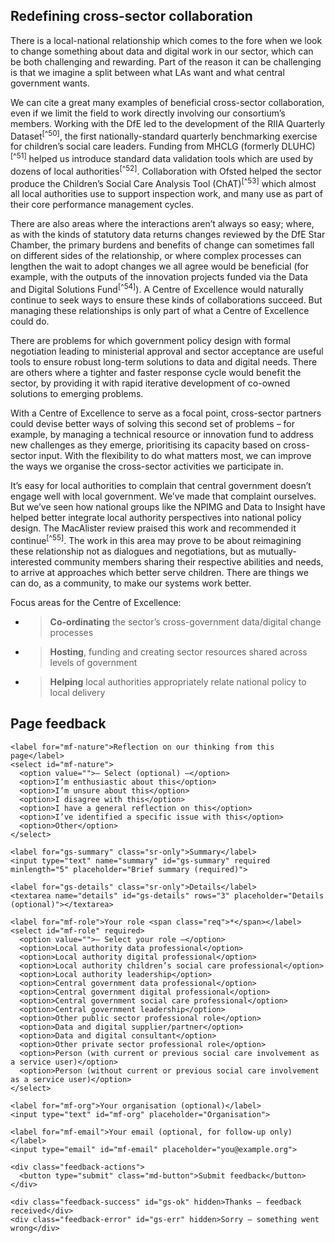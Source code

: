 ## Redefining cross-sector collaboration

There is a local-national relationship which comes to the fore when we look to change something about data and digital work in our sector, which can be both challenging and rewarding. Part of the reason it can be challenging is that we imagine a split between what LAs want and what central government wants.

We can cite a great many examples of beneficial cross-sector collaboration, even if we limit the field to work directly involving our consortium’s members. Working with the DfE led to the development of the RIIA Quarterly Dataset<sup>[^50]</sup>, the first nationally-standard quarterly benchmarking exercise for children’s social care leaders. Funding from MHCLG (formerly DLUHC)<sup>[^51]</sup> helped us introduce standard data validation tools which are used by dozens of local authorities<sup>[^52]</sup>. Collaboration with Ofsted helped the sector produce the Children’s Social Care Analysis Tool (ChAT)<sup>[^53]</sup> which almost all local authorities use to support inspection work, and many use as part of their core performance management cycles.

There are also areas where the interactions aren’t always so easy; where, as with the kinds of statutory data returns changes reviewed by the DfE Star Chamber, the primary burdens and benefits of change can sometimes fall on different sides of the relationship, or where complex processes can lengthen the wait to adopt changes we all agree would be beneficial (for example, with the outputs of the innovation projects funded via the Data and Digital Solutions Fund<sup>[^54]</sup>). A Centre of Excellence would naturally continue to seek ways to ensure these kinds of collaborations succeed. But managing these relationships is only part of what a Centre of Excellence could do.

There are problems for which government policy design with formal negotiation leading to ministerial approval and sector acceptance are useful tools to ensure robust long-term solutions to data and digital needs. There are others where a tighter and faster response cycle would benefit the sector, by providing it with rapid iterative development of co-owned solutions to emerging problems.

With a Centre of Excellence to serve as a focal point, cross-sector partners could devise better ways of solving this second set of problems – for example, by managing a technical resource or innovation fund to address new challenges as they emerge, prioritising its capacity based on cross-sector input. With the flexibility to do what matters most, we can improve the ways we organise the cross-sector activities we participate in.

It’s easy for local authorities to complain that central government doesn’t engage well with local government. We’ve made that complaint ourselves. But we’ve seen how national groups like the NPIMG and Data to Insight have helped better integrate local authority perspectives into national policy design. The MacAlister review praised this work and recommended it continue<sup>[^55]</sup>. The work in this area may prove to be about reimagining these relationship not as dialogues and negotiations, but as mutually-interested community members sharing their respective abilities and needs, to arrive at approaches which better serve children. There are things we can do, as a community, to make our systems work better.

Focus areas for the Centre of Excellence:

- > **Co-ordinating** the sector’s cross-government data/digital change processes

- > **Hosting**, funding and creating sector resources shared across levels of government

- > **Helping** local authorities appropriately relate national policy to local delivery



<!--- feedback form only below here -->


<div class="feedback-section feedback-compact" id="sheets">
  <h2>Page feedback</h2>
  <form id="gs-form">
    <input type="hidden" name="page" id="gs-page">
    <input type="text" name="hp_field" id="hp_field" style="display:none" tabindex="-1" autocomplete="off">

    <label for="mf-nature">Reflection on our thinking from this page</label>
    <select id="mf-nature">
      <option value="">— Select (optional) —</option>
      <option>I’m enthusiastic about this</option>
      <option>I’m unsure about this</option>
      <option>I disagree with this</option>
      <option>I have a general reflection on this</option>
      <option>I’ve identified a specific issue with this</option>
      <option>Other</option>
    </select>
    
    <label for="gs-summary" class="sr-only">Summary</label>
    <input type="text" name="summary" id="gs-summary" required minlength="5" placeholder="Brief summary (required)">

    <label for="gs-details" class="sr-only">Details</label>
    <textarea name="details" id="gs-details" rows="3" placeholder="Details (optional)"></textarea>

    <label for="mf-role">Your role <span class="req">*</span></label>
    <select id="mf-role" required>
      <option value="">— Select your role —</option>
      <option>Local authority data professional</option>
      <option>Local authority digital professional</option>
      <option>Local authority children’s social care professional</option>
      <option>Local authority leadership</option>
      <option>Central government data professional</option>
      <option>Central government digital professional</option>
      <option>Central government social care professional</option>
      <option>Central government leadership</option>
      <option>Other public sector professional role</option>
      <option>Data and digital supplier/partner</option>
      <option>Data and digital consultant</option>
      <option>Other private sector professional role</option>
      <option>Person (with current or previous social care involvement as a service user)</option>
      <option>Person (without current or previous social care involvement as a service user)</option>
    </select>

    <label for="mf-org">Your organisation (optional)</label>
    <input type="text" id="mf-org" placeholder="Organisation">

    <label for="mf-email">Your email (optional, for follow-up only)</label>
    <input type="email" id="mf-email" placeholder="you@example.org">

    <div class="feedback-actions">
      <button type="submit" class="md-button">Submit feedback</button>
    </div>

    <div class="feedback-success" id="gs-ok" hidden>Thanks — feedback received</div>
    <div class="feedback-error" id="gs-err" hidden>Sorry — something went wrong</div>
  </form>
</div>


